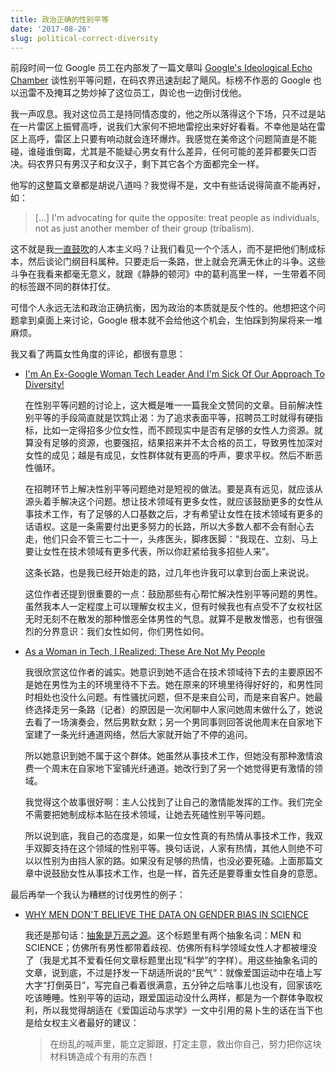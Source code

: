 ```yaml
---
title: 政治正确的性别平等
date: '2017-08-26'
slug: political-correct-diversity
---
```


前段时间一位 Google 员工在内部发了一篇文章叫 [Google's Ideological Echo Chamber](https://assets.documentcloud.org/documents/3914586/Googles-Ideological-Echo-Chamber.pdf) 谈性别平等问题，在码农界迅速刮起了飓风。标榜不作恶的 Google 也以迅雷不及掩耳之势炒掉了这位员工，舆论也一边倒讨伐他。

我一声叹息。我对这位员工是持同情态度的，他之所以落得这个下场，只不过是站在一片雷区上振臂高呼，说我们大家何不把地雷挖出来好好看看。不幸他是站在雷区上高呼，雷区上只要有响动就会连环爆炸。我感觉在美帝这个问题简直是不能碰，谁碰谁倒霉，尤其是不能疑心男女有什么差异，任何可能的差异都要矢口否决。码农界只有男汉子和女汉子，剩下其它各个方面都完全一样。

他写的这整篇文章都是胡说八道吗？我觉得不是，文中有些话说得简直不能再好，如：

> [...] I'm advocating for quite the opposite: treat people as individuals, not as just another member of their group (tribalism).

这不就是我[一直鼓吹](/cn/2017/08/petrified-forest/)的人本主义吗？让我们看见一个个活人，而不是把他们制成标本，然后谈论门纲目科属种。只要走后一条路，世上就会充满无休止的斗争。这些斗争在我看来都毫无意义，就跟《静静的顿河》中的葛利高里一样，一生带着不同的标签跟不同的群体打仗。

可惜个人永远无法和政治正确抗衡，因为政治的本质就是反个性的。他想把这个问题拿到桌面上来讨论，Google 根本就不会给他这个机会，生怕踩到狗屎将来一堆麻烦。

我又看了两篇女性角度的评论，都很有意思：

- [I'm An Ex-Google Woman Tech Leader And I'm Sick Of Our Approach To Diversity!](https://medium.com/the-mission/im-an-ex-google-woman-tech-leader-and-i-m-sick-of-our-approach-to-diversity-17008c5fe999)

    在性别平等问题的讨论上，这大概是唯一一篇我全文赞同的文章。目前解决性别平等的手段简直就是饮鸩止渴：为了追求表面平等，招聘员工时就得有硬指标，比如一定得招多少位女性，而不顾现实中是否有足够的女性人力资源。就算没有足够的资源，也要强招，结果招来并不太合格的员工，导致男性加深对女性的成见；越是有成见，女性群体就有更高的呼声，要求平权。然后不断恶性循环。
    
    在招聘环节上解决性别平等问题绝对是短视的做法。要是真有远见，就应该从源头着手解决这个问题。想让技术领域有更多女性，就应该鼓励更多的女性从事技术工作，有了足够的人口基数之后，才有希望让女性在技术领域有更多的话语权。这是一条需要付出更多努力的长路，所以大多数人都不会有耐心去走，他们只会不管三七二十一，头疼医头，脚疼医脚：“我现在、立刻、马上要让女性在技术领域有更多代表，所以你赶紧给我多招些人来”。
    
    这条长路，也是我已经开始走的路，过几年也许我可以拿到台面上来说说。

    这位作者还提到很重要的一点：鼓励那些有心帮忙解决性别平等问题的男性。虽然我本人一定程度上可以理解女权主义，但有时候我也有点受不了女权社区无时无刻不在散发的那种憎恶全体男性的气息。就算不是散发憎恶，也有很强烈的分界意识：我们女性如何，你们男性如何。

- [As a Woman in Tech, I Realized: These Are Not My People](https://www.bloomberg.com/view/articles/2017-08-09/as-a-woman-in-tech-i-realized-these-are-not-my-people)

    我很欣赏这位作者的诚实。她意识到她不适合在技术领域待下去的主要原因不是她在男性为主的环境里待不下去。她在原来的环境里待得好好的，和男性同时相处也没什么问题。有性骚扰问题，但不是来自公司，而是来自客户。她最终选择走另一条路（记者）的原因是一次闲聊中人家问她周末做什么了，她说去看了一场演奏会，然后男默女默；另一个男同事则回答说他周末在自家地下室建了一条光纤通道网络，然后大家就开始了不停的追问。

    所以她意识到她不属于这个群体。她虽然从事技术工作，但她没有那种激情浪费一个周末在自家地下室铺光纤通道。她改行到了另一个她觉得更有激情的领域。

    我觉得这个故事很好啊：主人公找到了让自己的激情能发挥的工作。我们完全不需要把她制成标本贴在技术领域，让她去死磕性别平等问题。

    所以说到底，我自己的态度是，如果一位女性真的有热情从事技术工作，我双手双脚支持在这个领域的性别平等。换句话说，人家有热情，其他人则绝不可以以性别为由挡人家的路。如果没有足够的热情，也没必要死磕。上面那篇文章中说鼓励女性从事技术工作，也是一样，首先还是要尊重女性自身的意愿。

最后再举一个我认为糟糕的讨伐男性的例子：

- [WHY MEN DON'T BELIEVE THE DATA ON GENDER BIAS IN SCIENCE](https://www.wired.com/story/why-men-dont-believe-the-data-on-gender-bias-in-science/)

    我还是那句话：[抽象是万恶之源](/cn/2017/08/petrified-forest/)。这个标题里有两个抽象名词：MEN 和 SCIENCE；仿佛所有男性都带着歧视、仿佛所有科学领域女性人才都被埋没了（我是尤其不爱看任何文章标题里出现“科学”的字样）。用这些抽象名词的文章，说到底，不过是抒发一下胡适所说的“民气”：就像爱国运动中在墙上写大字“打倒英日”，写完自己看着很满意，五分钟之后啥事儿也没有，回家该吃吃该睡睡。性别平等的运动，跟爱国运动没什么两样，都是为一个群体争取权利，所以我觉得胡适在《爱国运动与求学》一文中引用的易卜生的话在当下也是给女权主义者最好的建议：
    
    > 在纷乱的喊声里，能立定脚跟，打定主意，救出你自己，努力把你这块材料铸造成个有用的东西！
